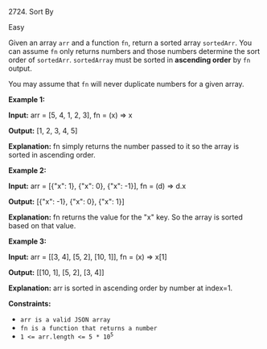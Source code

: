 2724\. Sort By

Easy

Given an array `arr` and a function `fn`, return a sorted array `sortedArr`. You can assume `fn` only returns numbers and those numbers determine the sort order of `sortedArr`. `sortedArray` must be sorted in **ascending order** by `fn` output.

You may assume that `fn` will never duplicate numbers for a given array.

**Example 1:**

**Input:** arr = [5, 4, 1, 2, 3], fn = (x) => x

**Output:** [1, 2, 3, 4, 5]

**Explanation:** fn simply returns the number passed to it so the array is sorted in ascending order.

**Example 2:**

**Input:** arr = [{"x": 1}, {"x": 0}, {"x": -1}], fn = (d) => d.x

**Output:** [{"x": -1}, {"x": 0}, {"x": 1}]

**Explanation:** fn returns the value for the "x" key. So the array is sorted based on that value.

**Example 3:**

**Input:** arr = [[3, 4], [5, 2], [10, 1]], fn = (x) => x[1]

**Output:** [[10, 1], [5, 2], [3, 4]]

**Explanation:** arr is sorted in ascending order by number at index=1.

**Constraints:**

*   `arr is a valid JSON array`
*   `fn is a function that returns a number`
*   <code>1 <= arr.length <= 5 * 10<sup>5</sup></code>